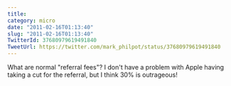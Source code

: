 ```yaml
---
title: 
category: micro
date: "2011-02-16T01:13:40"
slug: "2011-02-16T01:13:40"
TwitterId: 37680979619491840
TweetUrl: https://twitter.com/mark_philpot/status/37680979619491840
---
```


What are normal "referral fees"? I don't have a problem with Apple having taking
a cut for the referral, but I think 30% is outrageous!
